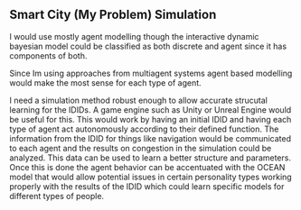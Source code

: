 ## Smart City (My Problem) Simulation

I would use mostly agent modelling though the interactive dynamic bayesian model could be classified as both discrete and agent since it has components of both. 

Since Im using approaches from multiagent systems agent based modelling would make the most sense for each type of agent.

I need a simulation method robust enough to allow accurate strucutal learning for the IDIDs. A game engine such as Unity or Unreal Engine would be useful for this. This would work by having an initial IDID and having each type of agent act autonomously according to their defined function. The information from the IDID for things like navigation would be communicated to each agent and the results on congestion in the simulation could be analyzed. This data can be used to learn a better structure and parameters. Once this is done the agent behavior can be accentuated with the OCEAN model that would allow potential issues in certain personality types working properly with the results of the IDID which could learn specific models for different types of people.
